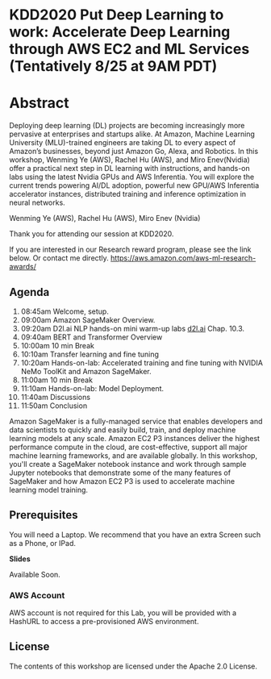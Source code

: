 # KDD2020 Put Deep Learning to work: Accelerate Deep Learning through AWS EC2 and ML Services  (Tentatively 8/25 at 9AM PDT)
# Abstract
Deploying deep learning (DL) projects are becoming increasingly more pervasive at enterprises and startups alike. At Amazon, Machine Learning University (MLU)-trained engineers are taking DL to every aspect of Amazon’s businesses, beyond just Amazon Go, Alexa, and Robotics.
In this workshop, Wenming Ye (AWS), Rachel Hu (AWS), and Miro Enev(Nvidia) offer a practical next step in DL learning with instructions, and hands-on labs using the latest Nvidia GPUs and AWS Inferentia. You will explore the current trends powering AI/DL adoption, powerful new GPU/AWS Inferentia accelerator instances, distributed training and inference optimization in neural networks.

Wenming Ye  (AWS),
Rachel Hu   (AWS),
Miro Enev   (Nvidia)

Thank you for attending our session at KDD2020.

If you are interested in our Research reward program, please see the link below. Or contact me directly. 
https://aws.amazon.com/aws-ml-research-awards/


## Agenda 

1. 08:45am  Welcome, setup.
1. 09:00am  Amazon SageMaker Overview.
1. 09:20am  D2l.ai NLP hands-on mini warm-up labs [d2l.ai](http://d2l.ai) Chap. 10.3.
1. 09:40am  BERT and Transformer Overview
1. 10:00am 10 min Break
1. 10:10am Transfer learning and fine tuning  
1. 10:20am Hands-on-lab: Accelerated training and fine tuning with NVIDIA NeMo ToolKit and Amazon SageMaker.
1. 11:00am 10 min Break
1. 11:10am Hands-on-lab: Model Deployment.
1. 11:40am Discussions
1. 11:50am Conclusion


Amazon SageMaker is a fully-managed service that enables developers and data scientists to quickly and easily build, train, and deploy machine learning models at any scale. Amazon EC2 P3 instances deliver the highest performance compute in the cloud, are cost-effective, support all major machine learning frameworks, and are available globally. In this workshop, you'll create a SageMaker notebook instance and work through sample Jupyter notebooks that demonstrate some of the many features of SageMaker and how Amazon EC2 P3 is used to accelerate machine learning model training.


## Prerequisites

You will need a Laptop.  We recommend that you have an extra Screen such as a Phone, or IPad. 

**Slides**

Available Soon.

### AWS Account
AWS account is not required for this Lab, you will be provided with a HashURL to access a pre-provisioned AWS environment. 
 

## License

The contents of this workshop are licensed under the Apache 2.0 License. 

